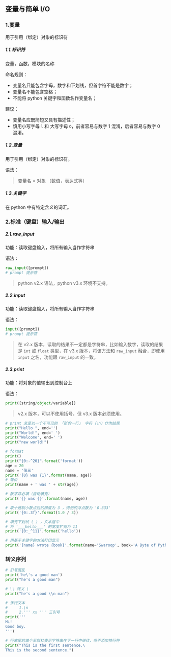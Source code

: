 ## 变量与简单 I/O

### 1.变量

用于引用（绑定）对象的标识符

##### 1.1.标识符

变量，函数，模块的名称

命名规则：

- 变量名只能包含字母，数字和下划线，但首字符不能是数字；
- 变量名不能包含空格；
- 不能将 python 关键字和函数名作变量名；

建议：

- 变量名应既简短又具有描述性；
- 慎用小写字母 `l` 和 大写字母 `O`，前者容易与数字 1 混淆，后者容易与数字 0 混淆。

##### 1.2.变量

用于引用（绑定）对象的标识符。

语法：

> 变量名 = 对象 （数值，表达式等）

##### 1.3.关键字

在 python 中有特定含义的词汇。

### 2.标准（键盘）输入/输出

##### 2.1.raw_input

功能：读取键盘输入，将所有输入当作字符串

语法：

```python
raw_input([prompt])
# prompt 提示符
```

> python v2.x 语法，python v3.x 环境不支持。

##### 2.2.input

功能：读取键盘输入，将所有输入当作字符串

语法：

```python
input([prompt])
# prompt 提示符
```

> 在 v2.x 版本，读取的结果不一定都是字符串，比如输入数字，读取的结果是 `int` 或 `float` 类型，在 v3.x 版本，将该方法和 `raw_input` 融合，即使用 `input` 之名，功能跟 `raw_input` 的一致。

##### 2.3.print

功能：将对象的值输出到控制台上

语法：

```python
print([string/object/variable])
```

> v2.x 版本，可以不使用括号，但 v3.x 版本必须使用。

```python
# print 总是以一个不可见的 「新的一行」 字符（\n）作为结尾
print("Hello ", end='')
print("World!", end=' ')
print("Welcome", end=' ')
print("new world!")

# format
print()
print("{0:-^20}".format('format'))
age = 20
name = '张三'
print('{0} was {1}'.format(name, age))
# 等价
print(name + ' was ' + str(age))

# 数字非必填（自动填充）
print('{} was {}'.format(name, age))

# 取十进制小数点后的精度为 3 ，得到的浮点数为 '0.333'
print('{0:.3f}'.format(1.0 / 3))

# 填充下划线 (_) ，文本居中
# 将 '___hello___' 的宽度扩充为 11
print('{0:_^11}'.format('hello'))

# 用基于关键字的方法打印显示
print('{name} wrote {book}'.format(name='Swaroop', book='A Byte of Python'))
```

### 转义序列

```python
# 引号混乱
print('he\'s a good man')
print("he's a good man")

# \\ 转义 \
print("he's a good \\n man")

# 多行文本
#     1.\n
#     2.''' xx ''' 三引号
print('''
Hi!
Good boy.
''')

# 行末尾的单个反斜杠表示字符串在下一行中继续，但不添加换行符
print("This is the first sentence.\
This is the second sentence.")
```
